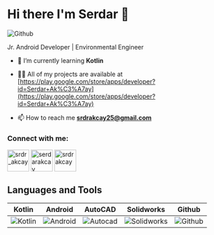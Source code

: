 # Hi there I'm Serdar 👋

![Github](https://i.hizliresim.com/2ppi1ht.gif)


 Jr. Android Developer | Environmental Engineer




- 🌱 I’m currently learning **Kotlin**

- 👨‍💻 All of my projects are available at [https://play.google.com/store/apps/developer?id=Serdar+Ak%C3%A7ay](https://play.google.com/store/apps/developer?id=Serdar+Ak%C3%A7ay)

- 📫 How to reach me **srdrakcay25@gmail.com**

 
 
 <h3 align="left">Connect with me:</h3>
<p align="left">
<a href="https://twitter.com/srdr_akcay" target="blank"><img align="center" src="https://raw.githubusercontent.com/rahuldkjain/github-profile-readme-generator/master/src/images/icons/Social/twitter.svg" alt="srdr_akcay" height="50" width="50" /></a>        <a href="https://linkedin.com/in/serdarakcay" target="blank"><img align="center" src="https://raw.githubusercontent.com/rahuldkjain/github-profile-readme-generator/master/src/images/icons/Social/linked-in-alt.svg" alt="serdarakcay" height="50" width="50" /></a>      <a href="https://medium.com/@srdrakcay" target="blank"><img align="center" src="https://raw.githubusercontent.com/rahuldkjain/github-profile-readme-generator/master/src/images/icons/Social/medium.svg" alt="srdrakcay" height="50" width="50" /></a>
</p>

## Languages and Tools 

Kotlin | Android | AutoCAD | Solidworks | Github | 
--- | --- | --- | --- |--- |
![ Kotlin](https://camo.githubusercontent.com/76ae44a94388e048be2d8f5730d221c844f291162e6c5cdd632b1623a1b859f8/68747470733a2f2f7777772e766563746f726c6f676f2e7a6f6e652f6c6f676f732f6b6f746c696e6c616e672f6b6f746c696e6c616e672d69636f6e2e737667) |![Android](https://camo.githubusercontent.com/7304f21b705920688c0e61e755b941ce7fef798fbb255dbdfb34fa2fccd3c1fa/68747470733a2f2f646576656c6f7065722e616e64726f69642e636f6d2f696d616765732f6c6f676f732f616e64726f69642e737667) | ![Autocad](https://icons.iconarchive.com/icons/dakirby309/simply-styled/96/Autodesk-Autocad-icon.png) | ![Solidworks](https://i.hizliresim.com/5edwhdl.png) | ![Github](https://icons.iconarchive.com/icons/danleech/simple/96/github-icon.png) | 



  



